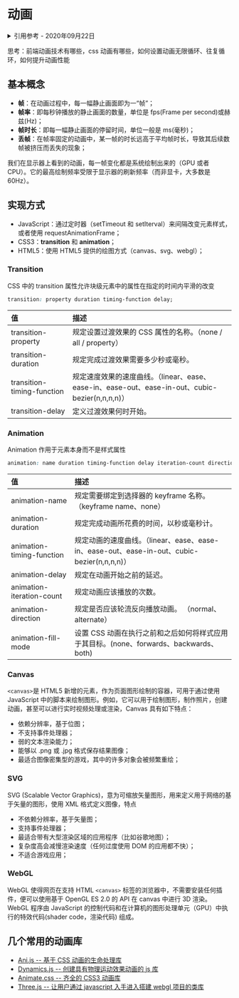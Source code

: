 # 动画

<details>
<summary>引用参考 - 2020年09月22日</summary>

- [requestAnimationFrame 知多少？](https://www.cnblogs.com/onepixel/p/7078617.html)
- [前端动画大乱炖](https://www.jianshu.com/p/280e0ef90b96)

</details>

思考：前端动画技术有哪些，css 动画有哪些，如何设置动画无限循环、往复循环，如何提升动画性能

## 基本概念

- **帧**：在动画过程中，每一幅静止画面即为一“帧”；
- **帧率**：即每秒钟播放的静止画面的数量，单位是 fps(Frame per second)或赫兹(Hz)；
- **帧时长**：即每一幅静止画面的停留时间，单位一般是 ms(毫秒)；
- **丢帧**：在帧率固定的动画中，某一帧的时长远高于平均帧时长，导致其后续数帧被挤压而丢失的现象；

我们在显示器上看到的动画，每一帧变化都是系统绘制出来的（GPU 或者 CPU）。它的最高绘制频率受限于显示器的刷新频率（而非显卡，大多数是 60Hz）。

## 实现方式

- JavaScript：通过定时器（setTimeout 和 setIterval）来间隔改变元素样式，或者使用 requestAnimationFrame；
- CSS3：**transition** 和 **animation**；
- HTML5：使用 HTML5 提供的绘图方式（canvas、svg、webgl）；

### Transition

CSS 中的 transition 属性允许块级元素中的属性在指定的时间内平滑的改变

```css
transition: property duration timing-function delay;
```

| 值                         | 描述                                                                                            |
| :------------------------- | :---------------------------------------------------------------------------------------------- |
| transition-property        | 规定设置过渡效果的 CSS 属性的名称。（none / all / property）                                    |
| transition-duration        | 规定完成过渡效果需要多少秒或毫秒。                                                              |
| transition-timing-function | 规定速度效果的速度曲线。（linear、ease、ease-in、ease-out、ease-in-out、cubic-bezier(n,n,n,n)） |
| transition-delay           | 定义过渡效果何时开始。                                                                          |

### Animation

Animation 作用于元素本身而不是样式属性

```css
animation: name duration timing-function delay iteration-count direction;
```

| 值                        | 描述                                                                                        |
| :------------------------ | :------------------------------------------------------------------------------------------ |
| animation-name            | 规定需要绑定到选择器的 keyframe 名称。（keyframe name、none）                               |
| animation-duration        | 规定完成动画所花费的时间，以秒或毫秒计。                                                    |
| animation-timing-function | 规定动画的速度曲线。（linear、ease、ease-in、ease-out、ease-in-out、cubic-bezier(n,n,n,n)） |
| animation-delay           | 规定在动画开始之前的延迟。                                                                  |
| animation-iteration-count | 规定动画应该播放的次数。                                                                    |
| animation-direction       | 规定是否应该轮流反向播放动画。 （normal、alternate）                                        |
| animation-fill-mode       | 设置 CSS 动画在执行之前和之后如何将样式应用于其目标。(none、forwards、backwards、both)      |

<vuep template="#animation-demo1" :iframe="true"></vuep>

<script v-pre type="text/x-template" id="animation-demo1">
<style>
  .box {
    width: 50px;
    height: 50px;
    background: red;
    animation: move 1s linear infinite alternate;
  }
  @keyframes move {
    from {
      transform: translateX(0);
    }
    to {
      transform: translateX(200px);
    }
  }
</style>
<template>
  <div class="box"></div>
</template>
<script>
  export default {}
</script>
</script>

### Canvas

`<canvas>`是 HTML5 新增的元素，作为页面图形绘制的容器，可用于通过使用 JavaScript 中的脚本来绘制图形。例如，它可以用于绘制图形，制作照片，创建动画，甚至可以进行实时视频处理或渲染，Canvas 具有如下特点：

- 依赖分辨率，基于位图；
- 不支持事件处理器；
- 弱的文本渲染能力；
- 能够以 .png 或 .jpg 格式保存结果图像；
- 最适合图像密集型的游戏，其中的许多对象会被频繁重绘；

<vuep template="#canvas-demo1"></vuep>

<script v-pre type="text/x-template" id="canvas-demo1">
<template>
   <canvas id="animation-canvas-demo1"></canvas>
</template>
<script>
export default {
  mounted() {
    var c = document.getElementById('animation-canvas-demo1'),
            $ = c.getContext('2d'),
            w = c.width = 800,                                //设置 Canvas 宽度（全屏）
            h = c.height = 500,                               //设置 Canvas 高度（全屏）
            t = 0, num = 450,                                 //num = 450 绘制数量
            u = 0, _u,                                        //线性渐变的颜色值
            s, a, b,
            x, y, _x, _y,
            _t = 1 / 100;                                     //控制摆动速度

    var anim = function() {
      $.globalCompositeOperation = 'source-over';           //默认，在目标图像上显示源图像
      $.fillStyle = 'hsla(0, 0%, 0%, .75)';                 //填充颜色
      $.fillRect(0, 0, w, h);                               //绘制“已填色”的矩形
      $.globalCompositeOperation = 'lighter';               //显示源图像 + 目标图像
      for (var i = 0; i < 2; i++) {
          x = 0; _u = (u / 4)+i;
          $.beginPath();
          //循环绘制个数（num），正玄 Math.sin(弧度)，余弦 Math.cos(弧度)
          for (var j = 0; j < num; j++) {
              x -= .72 * Math.sin(4);
              y = x * Math.sin(i + 3.0 * t + x / 20) / 2;
              _x = x * Math.cos(b) - y * Math.sin(b);
              _y = x * Math.sin(b) + y * Math.cos(b);
              b = (j * 3) * Math.PI / 6.8;
              $.lineWidth = .18;                                      //线条宽度
              $.arc(w / 2 - _x, h / 2 -_y, .5, 0, 2 * Math.PI);       //画圆（半径0.5）
          }

          //设置线性渐变
          var g = $.createLinearGradient(w / 2 + _x, h / 2 + _y,  0, w / 2 + _x, h / 2 + _y);
          g.addColorStop(0.0, 'hsla('+ u +',85%,50%,1)');
          g.addColorStop(0.5, 'hsla('+ _u +',85%,40%,1)');
          g.addColorStop(1, 'hsla(0,0%,5%,1)');
          $.strokeStyle = g;                                          //线条颜色为 g（线性渐变）
          $.stroke();
      }
      t += _t;                                                        //摆动速度会不断增加
      u -= .2;                                                        //改变颜色值
      window.requestAnimationFrame(anim);                             //绘制动画 anim
    };
    anim();

    //监听，当浏览器宽度和高度改变时，改变 Canvas 的宽度和高度
    window.addEventListener('resize', function() {
        c.width = w = window.innerWidth;
        c.height = h = window.innerHeight;
    }, false);
  }
}
</script>
</script>

### SVG

SVG (Scalable Vector Graphics)，意为可缩放矢量图形，用来定义用于网络的基于矢量的图形，使用 XML 格式定义图像，特点

- 不依赖分辨率，基于矢量图；
- 支持事件处理器；
- 最适合带有大型渲染区域的应用程序（比如谷歌地图）；
- 复杂度高会减慢渲染速度（任何过度使用 DOM 的应用都不快）；
- 不适合游戏应用；

<vuep template="#svg-demo1"></vuep>

<script v-pre type="text/x-template" id="svg-demo1">
<template>
  <svg xmlns="http://www.w3.org/2000/svg" version="1.1" style="height: 180px;">
    <rect x="50" y="20" rx="20" ry="20" width="150" height="150"
    style="fill:red;stroke:black;stroke-width:5;opacity:0.5"/>
  </svg>
</template>
<script></script>
</script>

### WebGL

WebGL 使得网页在支持 HTML `<canvas>` 标签的浏览器中，不需要安装任何插件，便可以使用基于 OpenGL ES 2.0 的 API 在 canvas 中进行 3D 渲染。 WebGL 程序由 JavaScript 的控制代码和在计算机的图形处理单元（GPU）中执行的特效代码(shader code，渲染代码) 组成。

## 几个常用的动画库

- [Ani.js -- 基于 CSS 动画的生命处理库](http://anijs.github.io/)
- [Dynamics.js -- 创建具有物理运动效果动画的 js 库](http://dynamicsjs.com/)
- [Animate.css -- 齐全的 CSS3 动画库](https://daneden.github.io/animate.css/)
- [Three.js -- 让用户通过 javascript 入手进入搭建 webgl 项目的类库](https://threejs.org/examples/)

